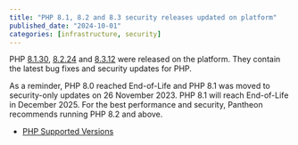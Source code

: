```yaml
---
title: "PHP 8.1, 8.2 and 8.3 security releases updated on platform"
published_date: "2024-10-01"
categories: [infrastructure, security]
---
```

PHP [8.1.30](https://www.php.net/ChangeLog-8.php#8.1.30), [8.2.24](https://www.php.net/ChangeLog-8.php#8.2.24) and [8.3.12](https://www.php.net/ChangeLog-8.php#8.3.12) were released on the platform. They contain the latest bug fixes and security updates for PHP.

As a reminder, PHP 8.0 reached End-of-Life and PHP 8.1 was moved to security-only updates on 26 November 2023. PHP 8.1 will reach End-of-Life in December 2025. For the best performance and security, Pantheon recommends running PHP 8.2 and above.

* [PHP Supported Versions](https://www.php.net/supported-versions.php)
